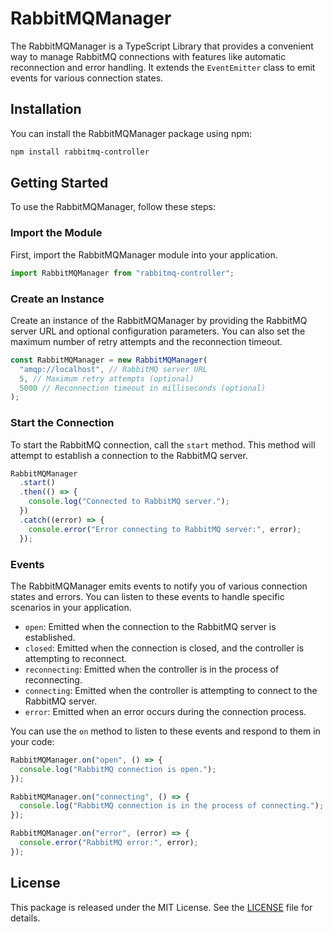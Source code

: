 # RabbitMQManager

The RabbitMQManager is a TypeScript Library that provides a convenient way to manage RabbitMQ connections with features like automatic reconnection and error handling. It extends the `EventEmitter` class to emit events for various connection states.

## Installation

You can install the RabbitMQManager package using npm:

```bash
npm install rabbitmq-controller
```

## Getting Started

To use the RabbitMQManager, follow these steps:

### Import the Module

First, import the RabbitMQManager module into your application.

```javascript
import RabbitMQManager from "rabbitmq-controller";
```

### Create an Instance

Create an instance of the RabbitMQManager by providing the RabbitMQ server URL and optional configuration parameters. You can also set the maximum number of retry attempts and the reconnection timeout.

```javascript
const RabbitMQManager = new RabbitMQManager(
  "amqp://localhost", // RabbitMQ server URL
  5, // Maximum retry attempts (optional)
  5000 // Reconnection timeout in milliseconds (optional)
);
```

### Start the Connection

To start the RabbitMQ connection, call the `start` method. This method will attempt to establish a connection to the RabbitMQ server.

```javascript
RabbitMQManager
  .start()
  .then(() => {
    console.log("Connected to RabbitMQ server.");
  })
  .catch((error) => {
    console.error("Error connecting to RabbitMQ server:", error);
  });
```

### Events

The RabbitMQManager emits events to notify you of various connection states and errors. You can listen to these events to handle specific scenarios in your application.

- `open`: Emitted when the connection to the RabbitMQ server is established.
- `closed`: Emitted when the connection is closed, and the controller is attempting to reconnect.
- `reconnecting`: Emitted when the controller is in the process of reconnecting.
- `connecting`: Emitted when the controller is attempting to connect to the RabbitMQ server.
- `error`: Emitted when an error occurs during the connection process.

You can use the `on` method to listen to these events and respond to them in your code:

```javascript
RabbitMQManager.on("open", () => {
  console.log("RabbitMQ connection is open.");
});

RabbitMQManager.on("connecting", () => {
  console.log("RabbitMQ connection is in the process of connecting.");
});

RabbitMQManager.on("error", (error) => {
  console.error("RabbitMQ error:", error);
});
```

## License

This package is released under the MIT License. See the [LICENSE](LICENSE) file for details.

```

```
